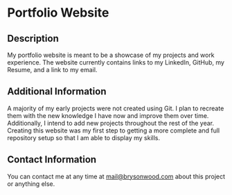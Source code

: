 # Portfolio Website

## Description
My portfolio website is meant to be a showcase of my projects and work experience. The website currently contains links to my LinkedIn, GitHub, my Resume, and a link to my email.

## Additional Information
A majority of my early projects were not created using Git. I plan to recreate them with the new knowledge I have now and improve them over time. Additionally, I intend to add new projects throughout the rest of the year. Creating this website was my first step to getting a more complete and full repository setup so that I am able to display my skills.

## Contact Information
You can contact me at any time at <a href="mailto:mail@brysonwood.com">mail@brysonwood.com</a> about this project or anything else.
